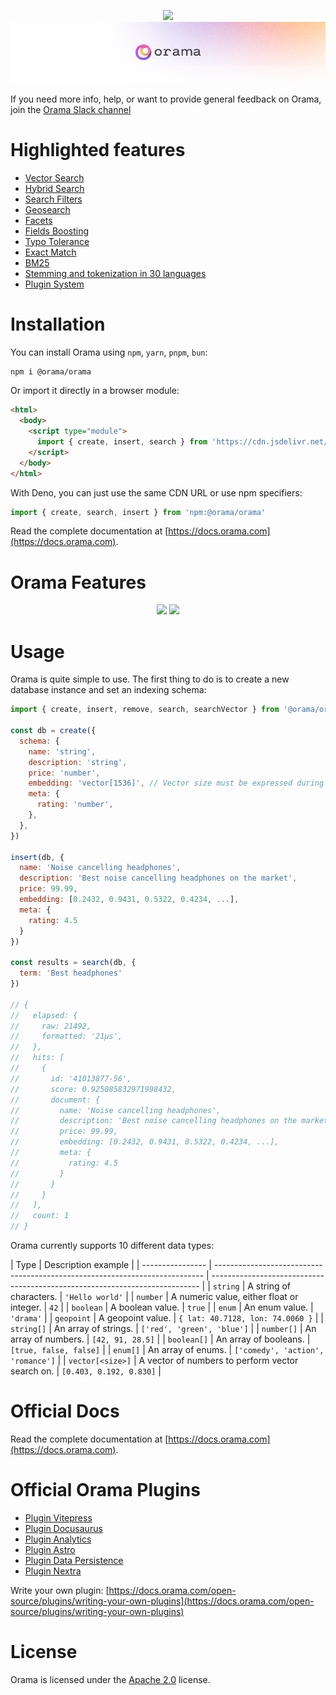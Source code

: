 <p align="center">
  <img src="/misc/orama-readme-hero-dark#gh-dark-mode-only" />
  <img src="/misc/readme/orama-readme-light.png#gh-light-mode-only" />
</p>

If you need more info, help, or want to provide general feedback on Orama, join the [Orama Slack channel](https://orama.to/slack)

# Highlighted features

- [Vector Search](https://docs.orama.com/open-source/usage/search/vector-search)
- [Hybrid Search](https://docs.orama.com/open-source/usage/search/hybrid-search)
- [Search Filters](https://docs.orama.com/open-source/usage/search/filters)
- [Geosearch](https://docs.orama.com/open-source/usage/search/geosearch)
- [Facets](https://docs.orama.com/open-source/usage/search/facets)
- [Fields Boosting](https://docs.orama.com/open-source/usage/search/fields-boosting)
- [Typo Tolerance](https://docs.orama.com/open-source/usage/search/introduction#typo-tolerance)
- [Exact Match](https://docs.orama.com/open-source/usage/search/introduction#exact-match)
- [BM25](https://docs.orama.com/open-source/usage/search/bm25-algorithm)
- [Stemming and tokenization in 30 languages](https://docs.orama.com/open-source/text-analysis/stemming)
- [Plugin System](https://docs.orama.com/open-source/plugins/introduction)

# Installation

You can install Orama using `npm`, `yarn`, `pnpm`, `bun`:

```sh
npm i @orama/orama
```

Or import it directly in a browser module:

```html
<html>
  <body>
    <script type="module">
      import { create, insert, search } from 'https://cdn.jsdelivr.net/npm/@orama/orama@latest/+esm'
    </script>
  </body>
</html>
```

With Deno, you can just use the same CDN URL or use npm specifiers:

```js
import { create, search, insert } from 'npm:@orama/orama'
```

Read the complete documentation at [https://docs.orama.com](https://docs.orama.com).

# Orama Features

<p align="center">
  <img src="/misc/features-dark.png#gh-dark-mode-only" />
  <img src="/misc/features-light.png#gh-light-mode-only" />
</p>

# Usage

Orama is quite simple to use. The first thing to do is to create a new database
instance and set an indexing schema:

```js
import { create, insert, remove, search, searchVector } from '@orama/orama'

const db = create({
  schema: {
    name: 'string',
    description: 'string',
    price: 'number',
    embedding: 'vector[1536]', // Vector size must be expressed during schema initialization
    meta: {
      rating: 'number',
    },
  },
})

insert(db, {
  name: 'Noise cancelling headphones',
  description: 'Best noise cancelling headphones on the market',
  price: 99.99,
  embedding: [0.2432, 0.9431, 0.5322, 0.4234, ...],
  meta: {
    rating: 4.5
  }
})

const results = search(db, {
  term: 'Best headphones'
})

// {
//   elapsed: {
//     raw: 21492,
//     formatted: '21μs',
//   },
//   hits: [
//     {
//       id: '41013877-56',
//       score: 0.925085832971998432,
//       document: {
//         name: 'Noise cancelling headphones',
//         description: 'Best noise cancelling headphones on the market',
//         price: 99.99,
//         embedding: [0.2432, 0.9431, 0.5322, 0.4234, ...],
//         meta: {
//           rating: 4.5
//         }
//       }
//     }
//   ],
//   count: 1
// }
```

Orama currently supports 10 different data types:

| Type             | Description                                                               example                                                                     |
| ---------------- | --------------------------------------------------------------------------- | --------------------------------------------------------------------------- |
| `string`         | A string of characters.                                                     | `'Hello world'`                                                             |
| `number`         | A numeric value, either float or integer.                                   | `42`                                                                        |
| `boolean`        | A boolean value.                                                            | `true`                                                                      |
| `enum`           | An enum value.                                                              | `'drama'`                                                                   |
| `geopoint`       | A geopoint value.                                                           | `{ lat: 40.7128, lon: 74.0060 }`                                            |
| `string[]`       | An array of strings.                                                        | `['red', 'green', 'blue']`                                                  |
| `number[]`       | An array of numbers.                                                        | `[42, 91, 28.5]`                                                            |
| `boolean[]`      | An array of booleans.                                                       | `[true, false, false]`                                                      |
| `enum[]`         | An array of enums.                                                          | `['comedy', 'action', 'romance']`                                           |
| `vector[<size>]` | A vector of numbers to perform vector search on.                            | `[0.403, 0.192, 0.830]`                                                     |

# Official Docs

Read the complete documentation at [https://docs.orama.com](https://docs.orama.com).

# Official Orama Plugins

- [Plugin Vitepress](https://docs.orama.com/open-source/plugins/plugin-vitepress)
- [Plugin Docusaurus](https://docs.orama.com/open-source/plugins/plugin-docusaurus)
- [Plugin Analytics](https://docs.orama.com/open-source/plugins/plugin-analytics)
- [Plugin Astro](https://docs.orama.com/open-source/plugins/plugin-astro)
- [Plugin Data Persistence](https://docs.orama.com/open-source/plugins/plugin-data-persistence)
- [Plugin Nextra](https://docs.orama.com/open-source/plugins/plugin-nextra)

Write your own plugin: [https://docs.orama.com/open-source/plugins/writing-your-own-plugins](https://docs.orama.com/open-source/plugins/writing-your-own-plugins)

# License

Orama is licensed under the [Apache 2.0](/LICENSE.md) license.

